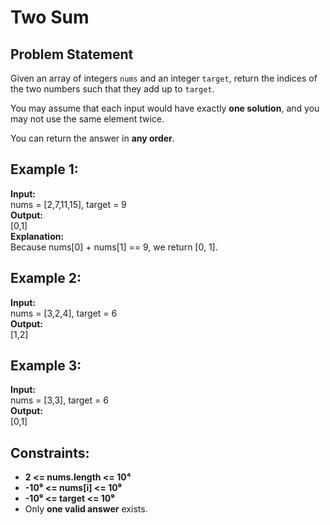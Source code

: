 # Two Sum

## Problem Statement
Given an array of integers `nums` and an integer `target`, return the indices of the two numbers such that they add up to `target`.  

You may assume that each input would have exactly **one solution**, and you may not use the same element twice.  

You can return the answer in **any order**.  

## Example 1:
**Input:**  
nums = [2,7,11,15], target = 9  
**Output:**  
[0,1]  
**Explanation:**  
Because nums[0] + nums[1] == 9, we return [0, 1].  

## Example 2:
**Input:**  
nums = [3,2,4], target = 6  
**Output:**  
[1,2]  

## Example 3:
**Input:**  
nums = [3,3], target = 6  
**Output:**  
[0,1]  

## Constraints:
- **2 <= nums.length <= 10⁴**
- **-10⁹ <= nums[i] <= 10⁹**
- **-10⁹ <= target <= 10⁹**
- Only **one valid answer** exists.
